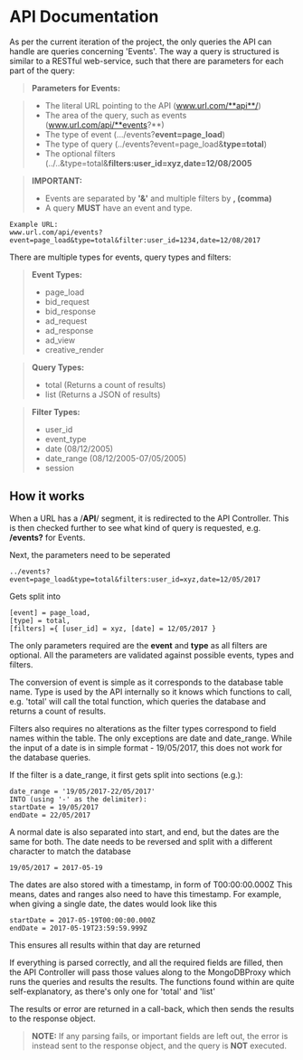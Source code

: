 ﻿API Documentation
===================

As per the current iteration of the project, the only queries the API can handle are queries concerning 'Events'. The way a query is structured is similar to a RESTful web-service, such that there are parameters for each part of the query:

> **Parameters for Events:**

> - The literal URL pointing to the API (www.url.com/**api**/)
> - The area of the query, such as events (www.url.com/api/**events?**)
> - The type of event (.../events?**event=page_load**)
> - The type of query (../events?event=page_load&**type=total**)
> - The optional filters (../..&type=total&**filters:user_id=xyz,date=12/08/2005**

> **IMPORTANT:**
>  - Events are separated by **'&'** and multiple filters by **, (comma)**
>  - A query **MUST** have an event and type.

    Example URL:
    www.url.com/api/events?event=page_load&type=total&filter:user_id=1234,date=12/08/2017

There are multiple types for events, query types and filters:
> **Event Types:**
> - page_load
> - bid_request
> - bid_response
> - ad_request
> - ad_response
> - ad_view
> - creative_render

> **Query Types:**
> - total (Returns a count of results)
> - list (Returns a JSON of results)

> **Filter Types:**
> - user_id
> - event_type
> - date (08/12/2005)
> - date_range (08/12/2005-07/05/2005)
> - session

## How it works ##

When a URL has a /**API**/ segment, it is redirected to the API Controller. This is then checked further to see what kind of query is requested, e.g. **/events?** for Events.

Next, the parameters need to be seperated

    ../events?event=page_load&type=total&filters:user_id=xyz,date=12/05/2017

Gets split into

    [event] = page_load,
    [type] = total,
    [filters] ={ [user_id] = xyz, [date] = 12/05/2017 }

The only parameters required are the **event** and **type** as all filters are optional. All the parameters are validated against possible events, types and filters.

The conversion of event is simple as it corresponds to the database table name.
Type is used by the API internally so it knows which functions to call, e.g. 'total' will call the total function, which queries the database and returns a count of results.

Filters also requires no alterations as the filter types correspond to field names within the table. The only exceptions are date and date_range. While the input of a date is in simple format - 19/05/2017, this does not work for the database queries.

If the filter is a date_range, it first gets split into sections (e.g.):

    date_range = '19/05/2017-22/05/2017'
    INTO (using '-' as the delimiter):
    startDate = 19/05/2017
    endDate = 22/05/2017
A normal date is also separated into start, and end, but the dates are the same for both. 
The date needs to be reversed and split with a different character to match the database

    19/05/2017 = 2017-05-19
The dates are also stored with a timestamp, in form of T00:00:00.000Z
This means, dates and ranges also need to have this timestamp. For example, when giving a single date, the dates would look like this

    startDate = 2017-05-19T00:00:00.000Z
    endDate = 2017-05-19T23:59:59.999Z
This ensures all results within that day are returned

If everything is parsed correctly, and all the required fields are filled, then the API Controller will pass those values along to the MongoDBProxy which runs the queries and results the results. The functions found within are quite self-explanatory, as there's only one for 'total' and 'list'

The results or error are returned in a call-back, which then sends the results to the response object.

> **NOTE:**
> If any parsing fails, or important fields are left out, the error is instead sent to the response object, and the query is **NOT** executed.